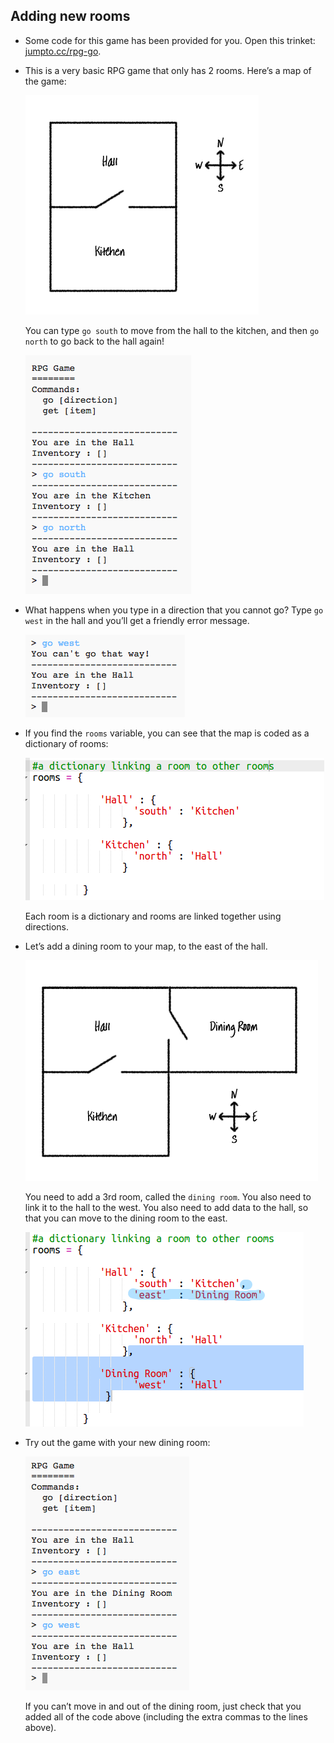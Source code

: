 ## Adding new rooms

+ Some code for this game has been provided for you. Open this trinket: <a href="http://jumpto.cc/rpg-go" target="_blank">jumpto.cc/rpg-go</a>.

+ This is a very basic RPG game that only has 2 rooms. Here’s a map of the game:
    
    ![स्क्रीनशॉट](images/rpg-map1.png)
    
    You can type `go south` to move from the hall to the kitchen, and then `go north` to go back to the hall again!
    
    ![स्क्रीनशॉट](images/rpg-controls.png)

+ What happens when you type in a direction that you cannot go? Type `go west` in the hall and you’ll get a friendly error message.
    
    ![स्क्रीनशॉट](images/rpg-error.png)

+ If you find the `rooms` variable, you can see that the map is coded as a dictionary of rooms:
    
    ![स्क्रीनशॉट](images/rpg-rooms.png)
    
    Each room is a dictionary and rooms are linked together using directions.

+ Let’s add a dining room to your map, to the east of the hall.
    
    ![स्क्रीनशॉट](images/rpg-dining.png)
    
    You need to add a 3rd room, called the `dining room`. You also need to link it to the hall to the west. You also need to add data to the hall, so that you can move to the dining room to the east.
    
    ![स्क्रीनशॉट](images/rpg-dining-code.png)

+ Try out the game with your new dining room:
    
    ![स्क्रीनशॉट](images/rpg-dining-test.png)
    
    If you can’t move in and out of the dining room, just check that you added all of the code above (including the extra commas to the lines above).
